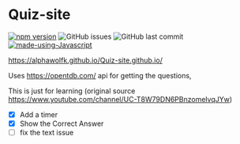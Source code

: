# Quiz-site
[![npm version](https://badge.fury.io/js/npm.svg)](https://badge.fury.io/js/npm)
![GitHub issues](https://img.shields.io/github/issues-raw/Alphawolfk/Quiz-site.github.io)
![GitHub last commit](https://img.shields.io/github/last-commit/Alphawolfk/Quiz-site.github.io)
[![made-using-Javascript](https://img.shields.io/badge/Made%20using-Javascript-1f425f.svg)](https://GitHub.com/Alphawolfk/Quiz-site.github.io)

https://alphawolfk.github.io/Quiz-site.github.io/


Uses https://opentdb.com/ api for getting the questions,

This is just for learning (original source https://www.youtube.com/channel/UC-T8W79DN6PBnzomelvqJYw)

- [x] Add a timer
- [x] Show the Correct Answer
- [ ] fix the text issue
